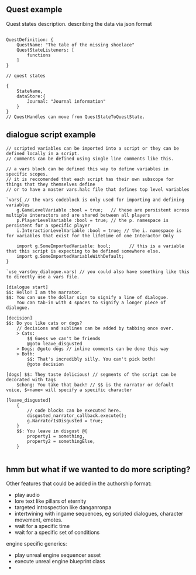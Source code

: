 ## Quest example

Quest states description. describing the data via json format

```

QuestDefinition: {
    QuestName: "The tale of the missing shoelace"
    QuestStateListeners: [
        functions
    ]
}

// quest states

{
    StateName,
    dataStore:{
        Journal: "Journal information"
    }
}
// QuestHandles can move from QuestStateToQuestState.
```

## dialogue script example

```
// scripted variables can be imported into a script or they can be defined locally in a script.
// comments can be defined using single line comments like this.

// a vars block can be defined this way to define variables in specific scopes.
// it is reccomended that each script has their own subscope for things that they themselves define
// or to have a master vars.halc file that defines top level variables

`vars{ // the vars codeblock is only used for importing and defining variables
    g.GameLevelVariable :bool = true;   // these are persistent across multiple interactors and are shared between all players
    p.PlayerLevelVariable :bool = true; // the p. namespace is persistent for a specific player
    i.InteractionLevelVariable :bool = true; // the i. namespace is for variables that exist for the lifetime of one Interactor Only

    import g.SomeImportedVariable: bool;       // this is a variable that this script is expecting to be defined somewhere else.
    import g.SomeImportedVariableWithDefault;
}

`use_vars(my_dialogue.vars) // you could also have something like this to directly use a vars file.

[dialogue start]
$$: Hello! I am the narrator.
$$: You can use the dollar sign to signify a line of dialogue.
    You can tab-in with 4 spaces to signify a longer piece of dialogue.

[decision]
$$: Do you like cats or dogs?
    // decisions and sublines can be added by tabbing once over.
    > Cats: 
        $$ Guess we can't be friends
        @goto leave_disgusted
    > Dogs: @goto dogs // inline comments can be done this way 
    > Both: 
        $$: That's incredibly silly. You can't pick both!
        @goto decision

[dogs] $$: They taste delicious! // segments of the script can be decorated with tags
    $chong: You take that back! // $$ is the narrator or default voice, $<name> will specify a specific character

[leave_disgusted]
    {
        // code blocks can be executed here.
        disgusted_narrator_callback.execute();
        g.NarratorIsDisgusted = true;
    }
    $$: You leave in disgust @{
        property1 = something,
        property2 = somethingElse,
    }


```


## hmm but what if we wanted to do more scripting? 

Other features that could be added in the authorship format:

- play audio
- lore text like pillars of eternity
- targeted introspection like danganronpa
- intertwining with ingame sequences, eg scripted dialogues, character movement, emotes.
- wait for a specific time
- wait for a specific set of conditions

engine specific generics:
- play unreal engine sequencer asset
- execute unreal engine blueprint class
- 

